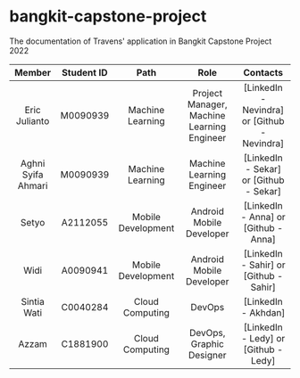 # bangkit-capstone-project
The documentation of Travens' application in Bangkit Capstone Project 2022

|         Member              | Student ID |        Path        |                Role                        |                                                  Contacts                                                  |
| :--------------------:      | :--------: | :----------------: | :----------------------------------------: | :--------------------------------------------------------------------------------------------------------: |
|   Eric Julianto        |  M0090939  |  Machine Learning  | Project Manager, Machine Learning Engineer|  [LinkedIn - Nevindra] or [Github - Nevindra]        |
|   Aghni Syifa Ahmari   |  M0090939  |  Machine Learning  |         Machine Learning Engineer         |     [LinkedIn - Sekar] or [Github - Sekar]     |
|  Setyo         |  A2112055  | Mobile Development |              Android Mobile Developer      | [LinkedIn - Anna] or [Github - Anna] |
|  Widi               |  A0090941  | Mobile Development |              Android Mobile Developer      | [LinkedIn - Sahir] or [Github - Sahir] |
|     Sintia Wati          |  C0040284  |  Cloud Computing   |            DevOps            | [LinkedIn - Akhdan] |
|          Azzam             |  C1881900  |  Cloud Computing   |                   DevOps, Graphic Designer                   |     [LinkedIn - Ledy] or [Github - Ledy]     |
